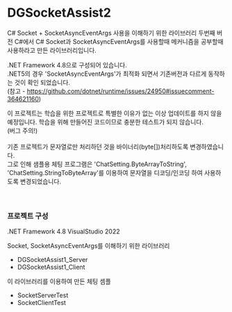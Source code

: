 # DGSocketAssist2
C# Socket + SocketAsyncEventArgs 사용을 이해하기 위한 라이브러리 두번째 버전
C#에서 C# Socket과 SocketAsyncEventArgs를 사용할때 메커니즘을 공부할때 사용하라고 만든 라이브러리입니다.

.NET Framework 4.8으로 구성되어 있습니다.<br />
.NET5의 경우 'SocketAsyncEventArgs'가 최적화 되면서 기존버전과 다르게 동작하는 것이 확인 되었습니다.<br />
(참고 - https://github.com/dotnet/runtime/issues/24950#issuecomment-364621160)<br />

이 프로젝트는 학습을 위한 프로젝트로 특별한 이유가 없는 이상 업데이트를 하지 않을 예정입니다.
학습을 위해 만들어진 코드이므로 충분한 테스트가 되지 않습니다.<br />
(버그 주의!)<br />
<br />
기존 프로젝트가 문자열로만 처리하던 것을 바이너리(byte[])처리하도록 변경하였습니다.<br />
그로 인해 샘플용 체팅 프로그램은 'ChatSetting.ByteArrayToString', 'ChatSetting.StringToByteArray'를 이용하여 문자열을 디코딩/인코딩 하여 사용하도록 변경되었습니다.
<br />
<br />
<br />

### 프로젝트 구성
.NET Framework 4.8
VisualStudio 2022


Socket, SocketAsyncEventArgs를 이해하기 위한 라이브러리
- DGSocketAssist1_Server
- DGSocketAssist1_Client


이 라이브러리를 이용하여 만든 체팅 셈플
- SocketServerTest
- SocketClientTest

